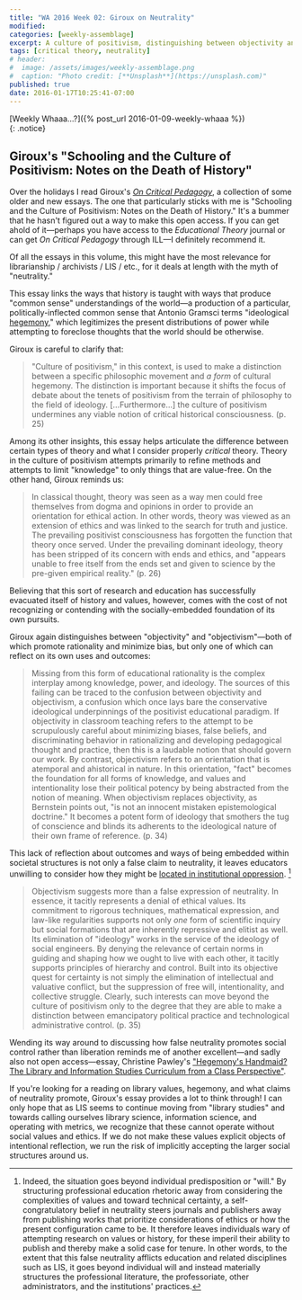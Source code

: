 ```yaml
---
title: "WA 2016 Week 02: Giroux on Neutrality"
modified:
categories: [weekly-assemblage]
excerpt: A culture of positivism, distinguishing between objectivity and objectivism, hegemony, false neutrality, values—this article has all sorts of relevance for librarianship!
tags: [critical theory, neutrality]
# header:
#  image: /assets/images/weekly-assemblage.png
#  caption: "Photo credit: [**Unsplash**](https://unsplash.com)"
published: true
date: 2016-01-17T10:25:41-07:00
---
```

  
[Weekly Whaaa…?]({% post_url 2016-01-09-weekly-whaaa %})  
{: .notice}  

## Giroux's "Schooling and the Culture of Positivism: Notes on the Death of History"   

Over the holidays I read Giroux's [_On Critical Pedagogy_](https://www.worldcat.org/oclc/694396588), a collection of some older and new essays. The one that particularly sticks with me is "Schooling and the Culture of Positivism: Notes on the Death of History." It's a bummer that he hasn't figured out a way to make this open access. If you can get ahold of it—perhaps you have access to the _Educational Theory_ journal or can get _On Critical Pedagogy_ through ILL—I definitely recommend it.  

Of all the essays in this volume, this might have the most relevance for librarianship / archivists / LIS / etc., for it deals at length with the myth of "neutrality."  

This essay links the ways that history is taught with ways that produce "common sense" understandings of the world—a production of a particular, politically-inflected common sense that Antonio Gramsci terms "ideological [hegemony](https://scholarblogs.emory.edu/postcolonialstudies/2014/06/20/hegemony-in-gramsci/)," which legitimizes the present distributions of power while attempting to foreclose thoughts that the world should be otherwise.  

Giroux is careful to clarify that:   

> "Culture of positivism," in this context, is used to make a distinction between a specific philosophic movement and _a form_ of cultural hegemony. The distinction is important because it shifts the focus of debate about the tenets of positivism from the terrain of philosophy to the field of ideology. […Furthermore…] the culture of positivism undermines any viable notion of critical historical consciousness. (p. 25)   

Among its other insights, this essay helps articulate the difference between certain types of theory and what I consider properly _critical_ theory. Theory in the culture of positivism attempts primarily to refine methods and attempts to limit "knowledge" to only things that are value-free. On the other hand, Giroux reminds us:  

> In classical thought, theory was seen as a way men could free themselves from dogma and opinions in order to provide an orientation for ethical action. In other words, theory was viewed as an extension of ethics and was linked to the search for truth and justice. The prevailing positivist consciousness has forgotten the function that theory once served. Under the prevailing dominant ideology, theory has been stripped of its concern with ends and ethics, and "appears unable to free itself from the ends set and given to science by the pre-given empirical reality." (p. 26)   

Believing that this sort of research and education has successfully evacuated itself of history and values, however, comes with the cost of not recognizing or contending with the socially-embedded foundation of its own pursuits.

Giroux again distinguishes between "objectivity" and "objectivism"—both of which promote rationality and minimize bias, but only one of which can reflect on its own uses and outcomes:   

> Missing from this form of educational rationality is the complex interplay among knowledge, power, and ideology. The sources of this failing can be traced to the confusion between objectivity and objectivism, a confusion which once lays bare the conservative ideological underpinnings of the positivist educational paradigm. If objectivity in classroom teaching refers to the attempt to be scrupulously careful about minimizing biases, false beliefs, and discriminating behavior in rationalizing and developing pedagogical thought and practice, then this is a laudable notion that should govern our work. By contrast, objectivism refers to an orientation that is atemporal and ahistorical in nature. In this orientation, "fact" becomes the foundation for all forms of knowledge, and values and intentionality lose their political potency by being abstracted from the notion of meaning. When objectivism replaces objectivity, as Bernstein points out, "is not an innocent mistaken epistemological doctrine." It becomes a potent form of ideology that smothers the tug of conscience and blinds its adherents to the ideological nature of their own frame of reference. (p. 34)  

This lack of reflection about outcomes and ways of being embedded within societal structures is not only a false claim to neutrality, it leaves educators unwilling to consider how they might be [located in institutional oppression](http://www.inthelibrarywiththeleadpipe.org/2014/locating-the-library-in-institutional-oppression/). [^unable]     

[^unable]: Indeed, the situation goes beyond individual predisposition or "will." By structuring professional education rhetoric away from considering the complexities of values and toward technical certainty, a self-congratulatory belief in neutrality steers journals and publishers away from publishing works that prioritize considerations of ethics or how the present configuration came to be. It therefore leaves individuals wary of attempting research on values or history, for these imperil their ability to publish and thereby make a solid case for tenure. In other words, to the extent that this false neutrality afflicts education and related disciplines such as LIS, it goes beyond individual will and instead materially structures the professional literature, the professoriate, other administrators, and the institutions' practices.   

> Objectivism suggests more than a false expression of neutrality. In essence, it tacitly represents a denial of ethical values. Its commitment to rigorous techniques, mathematical expression, and law-like regularities supports not only _one_ form of scientific inquiry but social formations that are inherently repressive and elitist as well. Its elimination of "ideology" works in the service of the ideology of social engineers. By denying the relevance of certain norms in guiding and shaping how we ought to live with each other, it tacitly supports principles of hierarchy and control. Built into its objective quest for certainty is not simply the elimination of intellectual and valuative conflict, but the suppression of free will, intentionality, and collective struggle. Clearly, such interests can move beyond the culture of positivism only to the degree that they are able to make a distinction between emancipatory political practice and technological administrative control. (p. 35)  

Wending its way around to discussing how false neutrality promotes social control rather than liberation reminds me of another excellent—and sadly also not open access—essay, Christine Pawley's ["Hegemony's Handmaid? The Library and Information Studies Curriculum from a Class Perspective"](http://www.journals.uchicago.edu/doi/abs/10.1086/602955).  

If you're looking for a reading on library values, hegemony, and what claims of neutrality promote, Giroux's essay provides a lot to think through! I can only hope that as LIS seems to continue moving from "library studies" and towards calling ourselves library science, information science, and operating with metrics, we recognize that these cannot operate without social values and ethics. If we do not make these values explicit objects of intentional reflection, we run the risk of implicitly accepting the larger social structures around us.  






